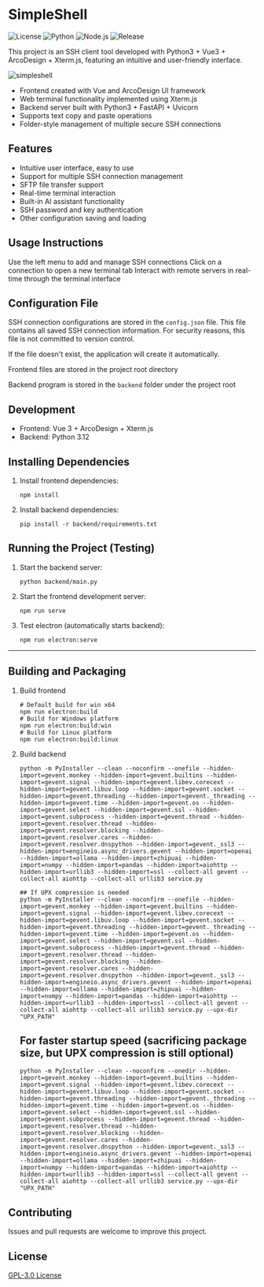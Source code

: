 # SimpleShell

![License](https://img.shields.io/badge/license-GPL3.0-green.svg)
![Python](https://img.shields.io/badge/python-3.12.7-blue.svg)
![Node.js](https://img.shields.io/badge/node-v22.11.0-green.svg)
![Release](https://img.shields.io/github/v/release/funkpopo/simpleshell)

This project is an SSH client tool developed with Python3 + Vue3 + ArcoDesign + Xterm.js, featuring an intuitive and user-friendly interface.

![simpleshell](https://github.com/user-attachments/assets/ec5a637d-34a1-46f1-97c0-b08266be473b)

- Frontend created with Vue and ArcoDesign UI framework
- Web terminal functionality implemented using Xterm.js
- Backend server built with Python3 + FastAPI + Uvicorn
- Supports text copy and paste operations
- Folder-style management of multiple secure SSH connections

## Features
- Intuitive user interface, easy to use
- Support for multiple SSH connection management
- SFTP file transfer support
- Real-time terminal interaction
- Built-in AI assistant functionality
- SSH password and key authentication
- Other configuration saving and loading

## Usage Instructions
Use the left menu to add and manage SSH connections
Click on a connection to open a new terminal tab
Interact with remote servers in real-time through the terminal interface

## Configuration File

SSH connection configurations are stored in the `config.json` file. This file contains all saved SSH connection information. For security reasons, this file is not committed to version control.

If the file doesn't exist, the application will create it automatically.

Frontend files are stored in the project root directory

Backend program is stored in the `backend` folder under the project root

## Development

- Frontend: Vue 3 + ArcoDesign + Xterm.js
- Backend: Python 3.12

## Installing Dependencies

1. Install frontend dependencies:
   ```
   npm install
   ```

2. Install backend dependencies:
   ```
   pip install -r backend/requirements.txt
   ```

## Running the Project (Testing)

1. Start the backend server:
   ```
   python backend/main.py
   ```

2. Start the frontend development server:
   ```
   npm run serve
   ```

3. Test electron (automatically starts backend):
   ```
   npm run electron:serve
   ```

---

## Building and Packaging

1. Build frontend
   ```
   # Default build for win x64
   npm run electron:build
   # Build for Windows platform
   npm run electron:build:win
   # Build for Linux platform
   npm run electron:build:linux
   ```

2. Build backend
   ```
   python -m PyInstaller --clean --noconfirm --onefile --hidden-import=gevent.monkey --hidden-import=gevent.builtins --hidden-import=gevent.signal --hidden-import=gevent.libev.corecext --hidden-import=gevent.libuv.loop --hidden-import=gevent.socket --hidden-import=gevent.threading --hidden-import=gevent._threading --hidden-import=gevent.time --hidden-import=gevent.os --hidden-import=gevent.select --hidden-import=gevent.ssl --hidden-import=gevent.subprocess --hidden-import=gevent.thread --hidden-import=gevent.resolver.thread --hidden-import=gevent.resolver.blocking --hidden-import=gevent.resolver.cares --hidden-import=gevent.resolver.dnspython --hidden-import=gevent._ssl3 --hidden-import=engineio.async_drivers.gevent --hidden-import=openai --hidden-import=ollama --hidden-import=zhipuai --hidden-import=numpy --hidden-import=pandas --hidden-import=aiohttp --hidden-import=urllib3 --hidden-import=ssl --collect-all gevent --collect-all aiohttp --collect-all urllib3 service.py

   ## If UPX compression is needed
   python -m PyInstaller --clean --noconfirm --onefile --hidden-import=gevent.monkey --hidden-import=gevent.builtins --hidden-import=gevent.signal --hidden-import=gevent.libev.corecext --hidden-import=gevent.libuv.loop --hidden-import=gevent.socket --hidden-import=gevent.threading --hidden-import=gevent._threading --hidden-import=gevent.time --hidden-import=gevent.os --hidden-import=gevent.select --hidden-import=gevent.ssl --hidden-import=gevent.subprocess --hidden-import=gevent.thread --hidden-import=gevent.resolver.thread --hidden-import=gevent.resolver.blocking --hidden-import=gevent.resolver.cares --hidden-import=gevent.resolver.dnspython --hidden-import=gevent._ssl3 --hidden-import=engineio.async_drivers.gevent --hidden-import=openai --hidden-import=ollama --hidden-import=zhipuai --hidden-import=numpy --hidden-import=pandas --hidden-import=aiohttp --hidden-import=urllib3 --hidden-import=ssl --collect-all gevent --collect-all aiohttp --collect-all urllib3 service.py --upx-dir "UPX_PATH"
   ```

   ## For faster startup speed (sacrificing package size, but UPX compression is still optional)
   ```
   python -m PyInstaller --clean --noconfirm --onedir --hidden-import=gevent.monkey --hidden-import=gevent.builtins --hidden-import=gevent.signal --hidden-import=gevent.libev.corecext --hidden-import=gevent.libuv.loop --hidden-import=gevent.socket --hidden-import=gevent.threading --hidden-import=gevent._threading --hidden-import=gevent.time --hidden-import=gevent.os --hidden-import=gevent.select --hidden-import=gevent.ssl --hidden-import=gevent.subprocess --hidden-import=gevent.thread --hidden-import=gevent.resolver.thread --hidden-import=gevent.resolver.blocking --hidden-import=gevent.resolver.cares --hidden-import=gevent.resolver.dnspython --hidden-import=gevent._ssl3 --hidden-import=engineio.async_drivers.gevent --hidden-import=openai --hidden-import=ollama --hidden-import=zhipuai --hidden-import=numpy --hidden-import=pandas --hidden-import=aiohttp --hidden-import=urllib3 --hidden-import=ssl --collect-all gevent --collect-all aiohttp --collect-all urllib3 service.py --upx-dir "UPX_PATH"
   ```

## Contributing

Issues and pull requests are welcome to improve this project.

## License

[GPL-3.0 License](LICENSE)